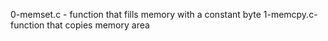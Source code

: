 0-memset.c - function that fills memory with a constant byte
1-memcpy.c- function that copies memory area
